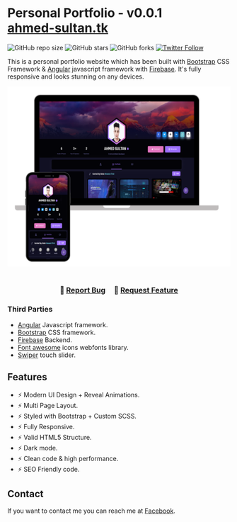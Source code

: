 
# Personal Portfolio - v0.0.1 <br/> [ahmed-sultan.tk](https://ahmed-sultan.tk)

![GitHub repo size](https://img.shields.io/github/repo-size/Ahmed-Soultan/Personal-Portfolio?style=plastic)
![GitHub stars](https://img.shields.io/github/stars/Ahmed-Soultan/Personal-Portfolio?style=social)
![GitHub forks](https://img.shields.io/github/forks/Ahmed-Soultan/Personal-Portfolio?style=social)
[![Twitter Follow](https://img.shields.io/twitter/follow/Ahmed-Soultan?style=social)](https://twitter.com/intent/follow?screen_name=Ahmed_a_sultan)

This is a personal portfolio website which has been built with [Bootstrap](https://getbootstrap.com) CSS Framework & [Angular](https://angular.io) javascript framework with [Firebase](https://firebase.google.com/). It's fully responsive and looks stunning on any devices.

<div align="center">
  <img alt="Demo" src="./design.png" />
</div>

<br/>

<h3 align="center">
    🔹
    <a href="https://github.com/Ahmed-Soultan/Personal-Portfolio/issues">Report Bug</a> &nbsp; &nbsp;
    🔹
    <a href="https://github.com/Ahmed-Soultan/Personal-Portfolio/issues">Request Feature</a>
</h3>


### Third Parties
+ [Angular](https://angular.io/) Javascript framework.
+ [Bootstrap](https://getbootstrap.com/) CSS framework.
+ [Firebase](https://firebase.google.com/) Backend.
+ [Font awesome](https://fontawesome.com/) icons webfonts library.
+ [Swiper](https://swiperjs.com/) touch slider.

## Features

+ ⚡️ Modern UI Design + Reveal Animations.
+ ⚡️ Multi Page Layout.
+ ⚡️ Styled with Bootstrap + Custom SCSS.
+ ⚡️ Fully Responsive.
+ ⚡️ Valid HTML5 Structure.
+ ⚡️ Dark mode.
+ ⚡️ Clean code & high performance.
+ ⚡️ SEO Friendly code.

## Contact

If you want to contact me you can reach me at [Facebook](https://www.facebook.com/dev.ahmed.sultan).
